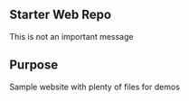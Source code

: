 ## Starter Web Repo

This is not an important message

## Purpose

Sample website with plenty of files for demos
